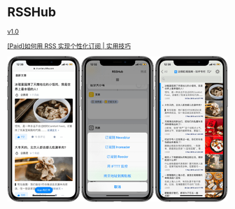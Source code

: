 # RSSHub

[v1.0](https://www.icloud.com/shortcuts/9737d3e9f1fc4f828060d4a7812a1a62)

[[Paid]如何用 RSS 实现个性化订阅 | 实用技巧](https://sspai.com/post/51956)

![title](img.PNG)